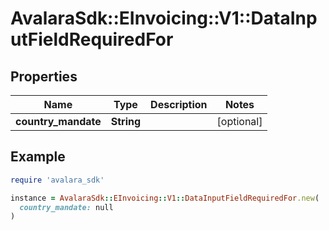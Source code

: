 # AvalaraSdk::EInvoicing::V1::DataInputFieldRequiredFor

## Properties

| Name | Type | Description | Notes |
| ---- | ---- | ----------- | ----- |
| **country_mandate** | **String** |  | [optional] |

## Example

```ruby
require 'avalara_sdk'

instance = AvalaraSdk::EInvoicing::V1::DataInputFieldRequiredFor.new(
  country_mandate: null
)
```

